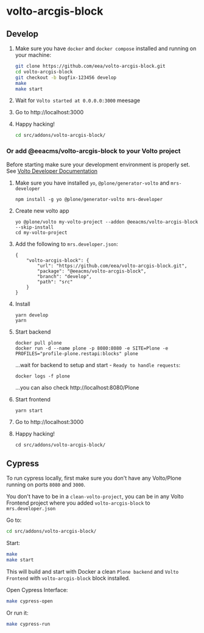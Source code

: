 # volto-arcgis-block

## Develop

1. Make sure you have `docker` and `docker compose` installed and running on your machine:

    ```Bash
    git clone https://github.com/eea/volto-arcgis-block.git
    cd volto-arcgis-block
    git checkout -b bugfix-123456 develop
    make
    make start
    ```

1. Wait for `Volto started at 0.0.0.0:3000` meesage

1. Go to http://localhost:3000

1.  Happy hacking!

    ```Bash
    cd src/addons/volto-arcgis-block/
    ```

### Or add @eeacms/volto-arcgis-block to your Volto project

Before starting make sure your development environment is properly set. See [Volto Developer Documentation](https://docs.voltocms.com/getting-started/install/)

1.  Make sure you have installed `yo`, `@plone/generator-volto` and `mrs-developer`

        npm install -g yo @plone/generator-volto mrs-developer

1.  Create new volto app

        yo @plone/volto my-volto-project --addon @eeacms/volto-arcgis-block --skip-install
        cd my-volto-project

1.  Add the following to `mrs.developer.json`:

        {
            "volto-arcgis-block": {
                "url": "https://github.com/eea/volto-arcgis-block.git",
                "package": "@eeacms/volto-arcgis-block",
                "branch": "develop",
                "path": "src"
            }
        }

1.  Install

        yarn develop
        yarn

1.  Start backend

        docker pull plone
        docker run -d --name plone -p 8080:8080 -e SITE=Plone -e PROFILES="profile-plone.restapi:blocks" plone

    ...wait for backend to setup and start - `Ready to handle requests`:

        docker logs -f plone

    ...you can also check http://localhost:8080/Plone

1.  Start frontend

        yarn start

1.  Go to http://localhost:3000

1.  Happy hacking!

        cd src/addons/volto-arcgis-block/

## Cypress

To run cypress locally, first make sure you don't have any Volto/Plone running on ports `8080` and `3000`.

You don't have to be in a `clean-volto-project`, you can be in any Volto Frontend
project where you added `volto-arcgis-block` to `mrs.developer.json`

Go to:

  ```BASH
  cd src/addons/volto-arcgis-block/
  ```

Start:

  ```Bash
  make
  make start
  ```

This will build and start with Docker a clean `Plone backend` and `Volto Frontend` with `volto-arcgis-block` block installed.

Open Cypress Interface:

  ```Bash
  make cypress-open
  ```

Or run it:

  ```Bash
  make cypress-run
  ```
